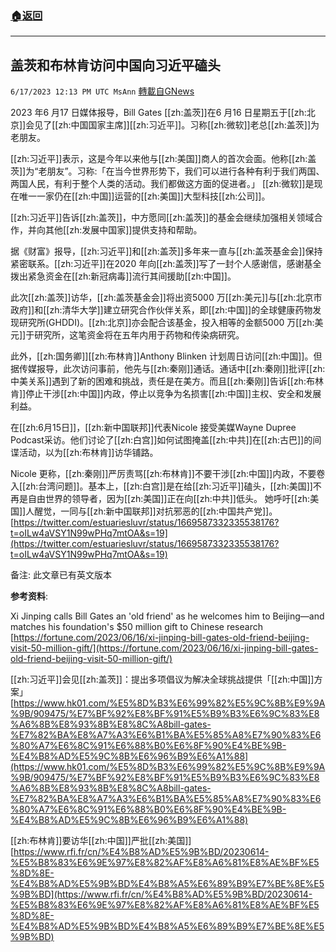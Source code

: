 ###  [:house:返回](README.md)
---


## 盖茨和布林肯访问中国向习近平磕头
`6/17/2023 12:13 PM UTC MsAnn` [轉載自GNews](https://gnews.org/articles/1390906)

2023 年6 月17 日媒体报导，Bill Gates [[zh:盖茨]]在6 月16 日星期五于[[zh:北京]]会见了[[zh:中国国家主席]][[zh:习近平]]。习称[[zh:微软]]老总[[zh:盖茨]]为老朋友。

[[zh:习近平]]表示，这是今年以来他与[[zh:美国]]商人的首次会面。他称[[zh:盖茨]]为“老朋友”。习称:「在当今世界形势下，我们可以进行各种有利于我们两国、两国人民，有利于整个人类的活动。我们都做这方面的促进者。」 [[zh:微软]]是现在唯一一家仍在[[zh:中国]]运营的[[zh:美国]]大型科技[[zh:公司]]。

[[zh:习近平]]告诉[[zh:盖茨]]，中方愿同[[zh:盖茨]]的基金会继续加强相关领域合作，并向其他[[zh:发展中国家]]提供支持和帮助。

据《财富》报导，[[zh:习近平]]和[[zh:盖茨]]多年来一直与[[zh:盖茨基金会]]保持紧密联系。[[zh:习近平]]在2020 年向[[zh:盖茨]]写了一封个人感谢信，感谢基全拨出紧急资金在[[zh:新冠病毒]]流行其间援助[[zh:中国]]。

此次[[zh:盖茨]]访华，[[zh:盖茨基金会]]将出资5000 万[[zh:美元]]与[[zh:北京市政府]]和[[zh:清华大学]]建立研究合作伙伴关系，即[[zh:中国]]的全球健康药物发现研究所(GHDDI)。[[zh:北京]]亦会配合该基金，投入相等的金额5000 万[[zh:美元]]于研究所，这笔资金将在五年内用于药物和传染病研究。

此外，[[zh:国务卿]][[zh:布林肯]]Anthony Blinken 计划周日访问[[zh:中国]]。但据传媒报导，此次访问事前，他先与[[zh:秦刚]]通话。通话中[[zh:秦刚]]批评[[zh:中美关系]]遇到了新的困难和挑战，责任是在美方。而且[[zh:秦刚]]告诉[[zh:布林肯]]停止干涉[[zh:中国]]内政，停止以竞争为名损害[[zh:中国]]主权、安全和发展利益。

在[[zh:6月15日]]，[[zh:新中国联邦]]代表Nicole 接受美媒Wayne Dupree Podcast采访。他们讨论了[[zh:白宫]]如何试图掩盖[[zh:中共]]在[[zh:古巴]]的间谍活动，以为[[zh:布林肯]]访华铺路。

 Nicole 更称，[[zh:秦刚]]严厉责骂[[zh:布林肯]]不要干涉[[zh:中国]]内政，不要卷入[[zh:台湾问题]]。基本上，[[zh:白宫]]是在给[[zh:习近平]]磕头，[[zh:美国]]不再是自由世界的领导者，因为[[zh:美国]]正在向[[zh:中共]]低头。 她呼吁[[zh:美国]]人醒觉，一同与[[zh:新中国联邦]]对抗邪恶的[[zh:中国共产党]]。[https://twitter.com/estuariesluvr/status/1669587332335538176?t=oILw4aVSY1N99wPHq7mtOA&s=19](https://twitter.com/estuariesluvr/status/1669587332335538176?t=oILw4aVSY1N99wPHq7mtOA&s=19)

备注: 此文章已有英文版本

 **参考资料**:

 Xi Jinping calls Bill Gates an 'old friend' as he welcomes him to Beijing—and matches his foundation's $50 million gift to Chinese research [https://fortune.com/2023/06/16/xi-jinping-bill-gates-old-friend-beijing-visit-50-million-gift/](https://fortune.com/2023/06/16/xi-jinping-bill-gates-old-friend-beijing-visit-50-million-gift/)

[[zh:习近平]]会见[[zh:盖茨]]：提出多项倡议为解决全球挑战提供「[[zh:中国]]方案」 [https://www.hk01.com/%E5%8D%B3%E6%99%82%E5%9C%8B%E9%9A%9B/909475/%E7%BF%92%E8%BF%91%E5%B9%B3%E6%9C%83%E8%A6%8B%E8%93%8B%E8%8C%A8bill-gates-%E7%82%BA%E8%A7%A3%E6%B1%BA%E5%85%A8%E7%90%83%E6%80%A7%E6%8C%91%E6%88%B0%E6%8F%90%E4%BE%9B-%E4%B8%AD%E5%9C%8B%E6%96%B9%E6%A1%88](https://www.hk01.com/%E5%8D%B3%E6%99%82%E5%9C%8B%E9%9A%9B/909475/%E7%BF%92%E8%BF%91%E5%B9%B3%E6%9C%83%E8%A6%8B%E8%93%8B%E8%8C%A8bill-gates-%E7%82%BA%E8%A7%A3%E6%B1%BA%E5%85%A8%E7%90%83%E6%80%A7%E6%8C%91%E6%88%B0%E6%8F%90%E4%BE%9B-%E4%B8%AD%E5%9C%8B%E6%96%B9%E6%A1%88)

[[zh:布林肯]]要访华[[zh:中国]]严批[[zh:美国]][https://www.rfi.fr/cn/%E4%B8%AD%E5%9B%BD/20230614-%E5%B8%83%E6%9E%97%E8%82%AF%E8%A6%81%E8%AE%BF%E5%8D%8E-%E4%B8%AD%E5%9B%BD%E4%B8%A5%E6%89%B9%E7%BE%8E%E5%9B%BD](https://www.rfi.fr/cn/%E4%B8%AD%E5%9B%BD/20230614-%E5%B8%83%E6%9E%97%E8%82%AF%E8%A6%81%E8%AE%BF%E5%8D%8E-%E4%B8%AD%E5%9B%BD%E4%B8%A5%E6%89%B9%E7%BE%8E%E5%9B%BD)
